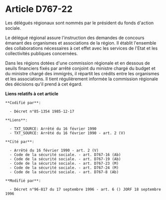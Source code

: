 # Article D767-22

Les délégués régionaux sont nommés par le président du fonds d'action sociale.

Le délégué régional assure l'instruction des demandes de concours émanant des organismes et associations de la région. Il
établit l'ensemble des collaborations nécessaires à cet effet avec les services de l'Etat et les collectivités publiques
concernées.

Dans les régions dotées d'une commission régionale et en dessous de seuils financiers fixés par arrêté conjoint du ministre
chargé du budget et du ministre chargé des immigrés, il répartit les crédits entre les organismes et les associations. Il
tient régulièrement informée la commission régionale des décisions qu'il prend à cet égard.

**Liens relatifs à cet article**

	**Codifié par**:

	  - Décret n°85-1354 1985-12-17

	**Liens**:

	  - TXT_SOURCE: Arrêté du 16 février 1990
	  - TXT_SOURCE: Arrêté du 16 février 1990 - art. 2 (V)

	**Cité par**:

	  - Arrêté du 16 février 1990 - art. 2 (V)
	  - Code de la sécurité sociale. - art. D767-16 (Ab)
	  - Code de la sécurité sociale. - art. D767-19 (Ab)
	  - Code de la sécurité sociale. - art. D767-23 (M)
	  - Code de la sécurité sociale. - art. D767-24 (M)
	  - Code de la sécurité sociale. - art. D767-8 (Ab)

	**Modifié par**:

	  - Décret n°96-817 du 17 septembre 1996 - art. 6 () JORF 18 septembre 1996
